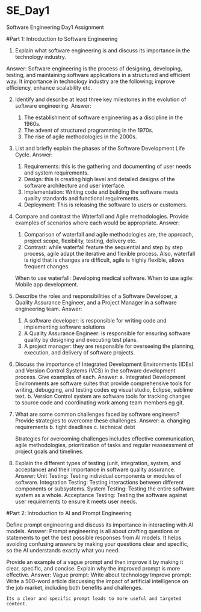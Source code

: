 # SE_Day1
Software Engineering Day1 Assignment

#Part 1: Introduction to Software Engineering

1. Explain what software engineering is and discuss its importance in the technology industry.

Answer: Software engineering is the process of designing, developing, testing, and maintaining software applications in a structured and efficient way. It importance in technology industry are the following; improve efficiency, enhance scalability etc.


2. Identify and describe at least three key milestones in the evolution of software engineering.
Answer:
    1. The establishment of software engineering as a discipline in the 1960s.
    2. The advent of structured programming in the 1970s.
    3. The rise of agile methodologies in the 2000s.

3. List and briefly explain the phases of the Software Development Life Cycle.
Answer:
    1. Requirements: this is the gathering and documenting of user needs and system requirements.
    2. Design: this is creating high level and detailed designs of the software architecture and user interface.
    3. Implementation: Writing code and building the software meets quality standards and functional requirements.
    4. Deployment: This is releasing the software to users or customers.

4. Compare and contrast the Waterfall and Agile methodologies. Provide examples of scenarios where each would be appropriate.
Answer:
    1. Comparison of waterfall and agile methodologies are, the approach, project scope, flexibility, testing, delivery etc.
    2. Contrast: while waterfall feature the sequential and step by step process, agile adapt the iterative and flexible process. Also, waterfall is rigid that is changes are difficult, agile is highly flexible, allows frequent changes.

    When to use waterfall: Developing medical software.
    When to use agile: Mobile app development.


5. Describe the roles and responsibilities of a Software Developer, a Quality Assurance Engineer, and a Project Manager in a software engineering team.
Answer: 
    1. A software developer: is responsible for writing code and implementing software solutions
    2. A Quality Assurance Engineer: is responsible for ensuring software quality by designing and executing test plans.
    3. A project manager: they are responsible for overseeing the planning, execution, and delivery of software projects.


6. Discuss the importance of Integrated Development Environments (IDEs) and Version Control Systems (VCS) in the software development process. Give examples of each.
Answer: 
   a. Integrated Development Environments are software suites that provide comprehensive tools for writing, debugging, and testing codes eg visual studio, Eclipse, sublime text.
   b. Version Control system are software tools for tracking changes to source code and coordinating work among team members eg git.
   

7. What are some common challenges faced by software engineers? Provide strategies to overcome these challenges.
Answer:
    a. changing requirements
    b. tight deadlines
    c. technical debt

    Strategies for overcoming challenges includes effective communication, agile methodologies, prioritization of tasks and regular reassessment of project goals and timelines.


8. Explain the different types of testing (unit, integration, system, and acceptance) and their importance in software quality assurance.
Answer:
    Unit Testing: Testing individual components or modules of software.
    Integration Testing: Testing interactions between different components or subsystems.
    System Testing: Testing the entire software system as a whole.
    Acceptance Testing: Testing the software against user requirements to ensure it meets user needs.


#Part 2: Introduction to AI and Prompt Engineering


Define prompt engineering and discuss its importance in interacting with AI models.
Answer: Prompt engineering is all about crafting questions or statements to get the best possible responses from AI models. It helps avoiding confusing answers by making your questions clear and specific, so the AI understands exactly what you need.


Provide an example of a vague prompt and then improve it by making it clear, specific, and concise. Explain why the improved prompt is more effective.
Answer: 
    Vague prompt: Write about technology
    Improve prompt: Write a 500-word article discussing the impact of artificial intelligence on the job market, including both benefits and challenges.

    Its a clear and specific prompt leads to more useful and targeted content.
